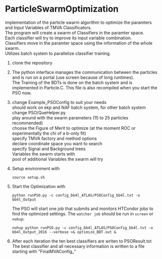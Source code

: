# ParticleSwarmOptimization

implementation of the particle swarm algorithm to optimize the paramters and Input Variables of TMVA Classificators.  
The program will create a swarm of Classifiers in the paramter space.  
Each classifier will try to improve its input variable combination.  
Classifiers move in the paramter space using the information of the whole swarm.  
Utilizes batch system to parallelize classifier training.  


1) clone the repository  

2) The python interface manages the communication between the particles and is run on a portal (use screen because of long    runtimes).  
The Training of the BDTs is done on the batch system and is implemented in Particle.C. This file is also recompiled when you start the PSO now.

3) change Example_PSOConfig to suit your needs  
     should work on ekp and NAF batch system, for other batch system change PSO/QueHelper.py  
     play around with the swarm parameters (15 to 25 particles recommended)  
     choose the Figure of Merit to optimize (at the moment ROC or experimentally the chi of a b-only fit)  
     specify TMVA factory and method options  
     declare coordinate space you want to search  
     specify Signal and Background trees   
     Variables the swarm starts with   
     pool of additional Variables the swarm will try  

4) Setup environment with 
    ```
    source setup.sh
    ```
5) Start the Optimization with  
    ```
    python runPSO.py -c config_bb4l_ATLAS/PSOConfig_bb4l.txt -o bb4l_Output
    ```
    The PSO will start one job that submits and monitors HTCondor jobs to find the optimized settings.
    The `watcher job` should be run in `screen` or `nohup`:
    ```
    nohup python runPSO.py -c config_bb4l_ATLAS/PSOConfig_bb4l.txt -o bb4l_Output_2016 --verbose >& optimize_BDT.out &
    ```
    
6) After each iteration the ten best classifiers are writen to PSOResult.txt  
   The best classifier and all necessary information is written to a file starting with "FinalMVAConfig_"  
   
   
